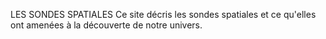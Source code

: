 LES SONDES SPATIALES
Ce site décris les sondes spatiales et ce qu'elles ont amenées à la découverte de notre univers.